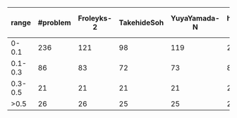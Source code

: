 
| range | #problem | Froleyks-2 | TakehideSoh | YuyaYamada-N | haz-2 | haz-single-2 | junkawahara | telematik-tuhh | tigrisg | toda5603 |
| --- | --- | --- | --- | --- | --- | --- | --- | --- | --- | --- |
| 0-0.1 | 236 | 121 | 98 | 119 | 202 | 167 | 49 | 193 | 161 | 97 |
| 0.1-0.3 | 86 | 83 | 72 | 73 | 86 | 85 | 44 | 86 | 84 | 67 |
| 0.3-0.5 | 21 | 21 | 21 | 21 | 21 | 21 | 17 | 21 | 21 | 19 |
| >0.5 | 26 | 26 | 25 | 25 | 25 | 26 | 12 | 26 | 26 | 24 |